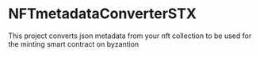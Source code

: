 # NFTmetadataConverterSTX
This project converts json metadata from your nft collection to be used for the minting smart contract on byzantion 
